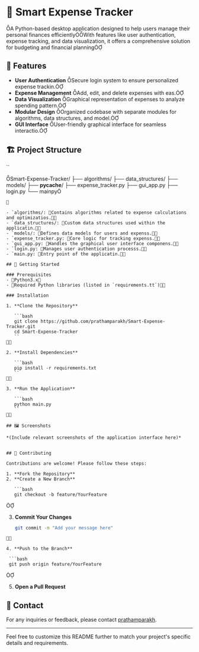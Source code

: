 # 💸 Smart Expense Tracker
A Python-based desktop application designed to help users manage their personal finances efficientlyWith features like user authentication, expense tracking, and data visualization, it offers a comprehensive solution for budgeting and financial planning

## 🧰 Features

- **User Authentication** Secure login system to ensure personalized expense trackin.
- **Expense Management** Add, edit, and delete expenses with eas.
- **Data Visualization** Graphical representation of expenses to analyze spending pattern.
- **Modular Design** Organized codebase with separate modules for algorithms, data structures, and model.
- **GUI Interface** User-friendly graphical interface for seamless interactio.

## 🏗️ Project Structure

``

Smart-Expense-Tracker/
├── algorithms/
├── data_structures/
├── models/
├── __pycache__/
├── expense_tracker.py
├── gui_app.py
├── login.py
└── mainpy
```


- `algorithms/: Contains algorithms related to expense calculations and optimizatios.
- `data_structures/: Custom data structures used within the applicatin.
- `models/: Defines data models for users and expenss.
- `expense_tracker.py: Core logic for tracking expenss.
- `gui_app.py: Handles the graphical user interface componens.
- `login.py: Manages user authentication processs.
- `main.py: Entry point of the applicatin.

## 🚀 Getting Started

### Prerequisites
- Python3.x
- Required Python libraries (listed in `requirements.tt`)

### Installation

1. **Clone the Repository**

   ```bash
   git clone https://github.com/prathamparakh/Smart-Expense-Tracker.git
   cd Smart-Expense-Tracker
   ``


2. **Install Dependencies**

   ```bash
   pip install -r requirements.txt
   ``


3. **Run the Application**

   ```bash
   python main.py
   ``


## 🖼️ Screenshots

*(Include relevant screenshots of the application interface here)*


## 🤝 Contributing

Contributions are welcome! Please follow these steps:

1. **Fork the Repository**
2. **Create a New Branch**

   ```bash
   git checkout -b feature/YourFeature
  ```


3. **Commit Your Changes**

   ```bash
   git commit -m "Add your message here"
  ```


4. **Push to the Branch**

   ```bash
   git push origin feature/YourFeature
  ```


5. **Open a Pull Request**

## 📧 Contact

For any inquiries or feedback, please contact [prathamparakh](https://github.com/prathamparakh).

---

Feel free to customize this README further to match your project's specific details and requirements. 
